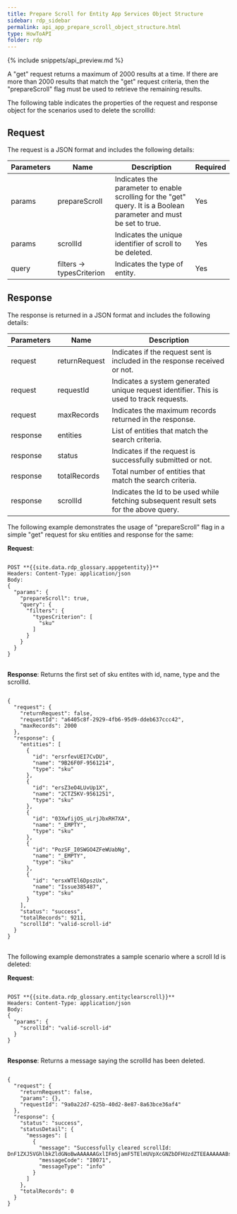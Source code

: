 ```yaml
---
title: Prepare Scroll for Entity App Services Object Structure
sidebar: rdp_sidebar
permalink: api_app_prepare_scroll_object_structure.html
type: HowToAPI
folder: rdp
---
```


{% include snippets/api_preview.md %}

A "get" request returns a maximum of 2000 results at a time. If there are more than 2000 results that match the "get" request criteria, then the "prepareScroll" flag must be used to retrieve the remaining results.

The following table indicates the properties of the request and response object for the scenarios used to delete the scrollId:

## Request

The request is a JSON format and includes the following details:

| Parameters | Name | Description | Required |
|-------|--------|----------------|-------------|
| params | prepareScroll | Indicates the parameter to enable scrolling for the "get" query. It is a Boolean parameter and must be set to true. | Yes |
| params | scrollId | Indicates the unique identifier of scroll to be deleted. | Yes | 
| query | filters -> typesCriterion | Indicates the type of entity. | Yes | 

## Response

The response is returned in a JSON format and includes the following details:

| Parameters | Name | Description |
|-------|--------|----------------|
| request | returnRequest | Indicates if the request sent is included in the response received or not. |
| request | requestId | Indicates a system generated unique request identifier. This is used to track requests. |
| request | maxRecords | Indicates the maximum records returned in the response. |
| response | entities | List of entities that match the search criteria. |
| response | status | Indicates if the request is successfully submitted or not. |
| response | totalRecords | Total number of entities that match the search criteria. |
| response | scrollId | Indicates the Id to be used while fetching subsequent result sets for the above query. | 

The following example demonstrates the usage of "prepareScroll" flag in a simple "get" request for sku entities and response for the same:

**Request**:

<pre>
<code>
POST **{{site.data.rdp_glossary.appgetentity}}**
Headers: Content-Type: application/json
Body:
{
  "params": {
    "prepareScroll": true,
    "query": {
      "filters": {
        "typesCriterion": [
          "sku"
        ]
      }
    }
  }
}
</code>
</pre>

**Response**: Returns the first set of sku entites with id, name, type and the scrollId. 

<pre>
<code>
{
  "request": {
    "returnRequest": false,
    "requestId": "a6405c8f-2929-4fb6-95d9-ddeb637ccc42",
    "maxRecords": 2000
  },
  "response": {
    "entities": [
      {
        "id": "ersrfevUEI7CvDU",
        "name": "9B26F0F-9561214",
        "type": "sku"
      },
      {
        "id": "ersZ3eO4LUvUp1X",
        "name": "2CTZ5KV-9561251",
        "type": "sku"
      },
      {
        "id": "03XwfijOS_uLrjJbxRH7XA",
        "name": "_EMPTY",
        "type": "sku"
      },
      {
        "id": "PozSF_I0SWGO4ZFeWUabNg",
        "name": "_EMPTY",
        "type": "sku"
      },
      {
        "id": "ersxWTEl6DpszUx",
        "name": "Issue385487",
        "type": "sku"
      }
    ],
    "status": "success",
    "totalRecords": 9211,
    "scrollId": "valid-scroll-id"
  }
}
</code>
</pre>

The following example demonstrates a sample scenario where a scroll Id is deleted:

**Request**:

<pre>
<code>
POST **{{site.data.rdp_glossary.entityclearscroll}}**
Headers: Content-Type: application/json
Body:
{
  "params": {
    "scrollId": "valid-scroll-id"
  }
}
</code>
</pre>

**Response**: Returns a message saying the scrollId has been deleted.

<pre>
<code>
{
  "request": {
    "returnRequest": false,
    "params": {},
    "requestId": "9a0a22d7-625b-40d2-8e87-8a63bce36af4"
  },
  "response": {
    "status": "success",
    "statusDetail": {
      "messages": [
        {
          "message": "Successfully cleared scrollId: DnF1ZXJ5VGhlbkZldGNoBwAAAAAAGxlIFm5jamF5TElmUVpXcGNZbDFHUzdZTEEAAAAAABsZRxZuY2pheUxJZlFaV3BjWWwxR1M3WUxBAAAAAAAY4YcWNTNPYlB1cFRSUEdFT0NwZVIwNDB5UQAAAAAAJtGsFk90LXNjUUFWVFRPRlUwbV9GSERyOEEAAAAAABVvZRZST1piU2JJVVRzV2FlVzJtb2hQNFB3AAAAAAAbGUkWbmNqYXlMSWZRWldwY1lsMUdTN1lMQQAAAAAAGOGIFjUzT2JQdXBUUlBHRU9DcGVSMDQweVE=",
          "messageCode": "I0071",
          "messageType": "info"
        }
      ]
    },
    "totalRecords": 0
  }
}
</code>
</pre>